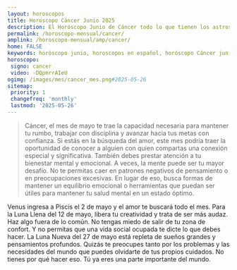 ```yaml
---
layout: horoscopos
title: Horoscopo Cáncer Junio 2025
description: El Horóscopo Junio de Cáncer todo lo que tienen los astros preparados para este mes, amor, trabajo, familia. Todo sobre astrologia, tarot, predicciones. Horoscopo gratis en español, predicciones y astrología.
permalink: /horoscopo-mensual/cancer/
amplink: /horoscopo-mensual/amp/cancer/
home: FALSE
keywords: horóscopo junio, horoscopos en español, horóscopo Cáncer junio , horóscopo esperanza gracia, horoscop, horóscopos gratis, horoscopo Cáncer, Tarot, Astrologia, Zodíaco, Cáncer, horoscopo gratis, horoscopo del mes 
horoscopo:
 signo: cancer
 video: -DQpmrrAIeU
ogimg: /images/mes/cancer_mes.png#2025-05-26
sitemap:
 priority: 1
 changefreq: 'monthly'
 lastmod: '2025-05-26'
---
```



 > Cáncer, el mes de mayo te trae la capacidad necesaria para mantener tu rumbo, trabajar con disciplina y avanzar hacia tus metas con confianza. Si estás en la búsqueda del amor, este mes podría traer la oportunidad de conocer a alguien con quien compartas una conexión especial y significativa. También debes prestar atención a tu bienestar mental y emocional. A veces, la mente puede ser tu mayor desafío. No te permitas caer en patrones negativos de pensamiento o en preocupaciones excesivas. En lugar de eso, busca formas de mantener un equilibrio emocional o herramientas que puedan ser útiles para mantener tu salud mental en un estado óptimo.



Venus ingresa a Piscis el 2 de mayo y el amor te buscará todo el mes. Para la Luna Llena del 12 de mayo, libera tu creatividad y trata de ser más audaz. Haz algo fuera de lo común. No tengas miedo de salir de tu zona de confort. Y no permitas que una vida social ocupada te dicte lo que debes hacer. La Luna Nueva del 27 de mayo está repleta de sueños grandes y pensamientos profundos. Quizás te preocupes tanto por los problemas y las necesidades del mundo que puedes olvidarte de tus propios cuidados. No tienes por qué hacer eso. Tú ya eres una parte importante del mundo.
